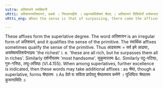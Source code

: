 ```yaml
---
sutra: अतिशायने तमबिष्ठनौ
vRtti: अतिशयनमतिशायनं, प्रकर्षः । निपातनाद्दीर्घः । प्रकृत्यर्थविशेषणं चैतत् । अतिशायनं विशिष्टेर्थे वर्त्तमानात्प्रातिपदिकात्स्वार्थे तमबिष्ठनौ प्रत्ययौ भवतः ॥
vRtti_eng: When the sense is that of surpassing, there come the affixes तमप् (तम) and इष्ठन् (/- इष्ठ), after a nominal stem, the word retaining its denotation.

---
```

These affixes form the superlative degree. The word अतिशायन is an irregular form of अतिशयनं, and it qualifies the sense of the primitive. The स्वार्थिक affixes sometimes qualify the sense of the primitive. Thus आढ्यतमः = सर्व इमे आढ्याः, अयमेषामतिशयेनाढ्यः 'the richest' i. e. 'these are all rich, but he surpasses them all in riches'. Similarly दर्शनीयतमः 'most handsome'. सुकुमारतमः &c. Similarly पटु-पटिष्ठः, गुरु-गरिष्ठः, लघु-लघिष्ठः (VI.4.155). When among superlatives, further excellence is indicated, then these words may take additional affixes : as श्रेष्ठ, though a superlative, forms श्रेष्ठतमः ॥ As देवो वः सविता प्रार्पयतु श्रेष्ठतमाय कर्मणे । युधिष्ठिरः श्रेष्ठतमः कुरूणामिति ॥